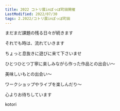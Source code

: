 ```yaml
---
title: 2022 コトリ展inぽっぽ町田開催
LastModified: 2022/07/30
tags: 2.2022/コトリ展inぽっぽ町田
---
```

まだまだ課題の残る日々が続きます

それでも時は、流れていきます

ちょっと息抜きに遊びに来て下さいませ

ひとつひとつ丁寧に楽しみながら作った作品との出会い～

美味しいもとの出会い～

ワークショップやライブを楽しんだり～

心よりお待ちしています

kotori